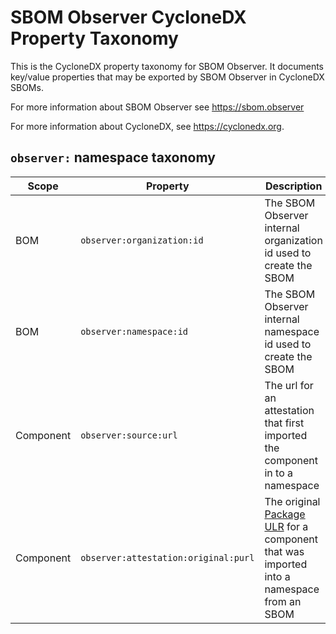 # SBOM Observer CycloneDX Property Taxonomy

This is the CycloneDX property taxonomy for SBOM Observer. It documents key/value properties that may be exported by SBOM Observer in CycloneDX SBOMs.

For more information about SBOM Observer see https://sbom.observer

For more information about CycloneDX, see https://cyclonedx.org.

## `observer:` namespace taxonomy

| Scope | Property | Description |
| -------- | -------- | -----------  |
| BOM | `observer:organization:id` | The SBOM Observer internal organization id used to create the SBOM |
| BOM | `observer:namespace:id` | The SBOM Observer internal namespace id used to create the SBOM |
| Component | `observer:source:url` | The url for an attestation that first imported the component in to a namespace |
| Component | `observer:attestation:original:purl` | The original [Package ULR](https://github.com/package-url/purl-spec) for a component that was imported into a namespace from an SBOM |
